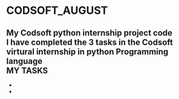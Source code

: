 # CODSOFT_AUGUST
My Codsoft python internship project code
<br>
I have completed the 3 tasks in the Codsoft virtural internship in python Programming language
<br>
MY TASKS
-
-
-
